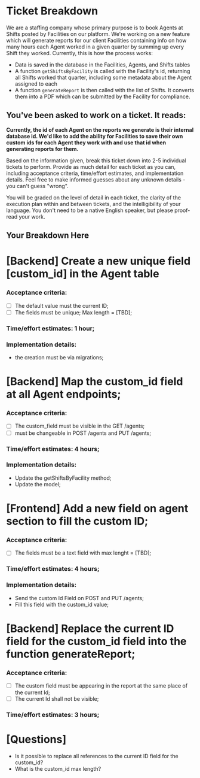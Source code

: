 # Ticket Breakdown
We are a staffing company whose primary purpose is to book Agents at Shifts posted by Facilities on our platform. We're working on a new feature which will generate reports for our client Facilities containing info on how many hours each Agent worked in a given quarter by summing up every Shift they worked. Currently, this is how the process works:

- Data is saved in the database in the Facilities, Agents, and Shifts tables
- A function `getShiftsByFacility` is called with the Facility's id, returning all Shifts worked that quarter, including some metadata about the Agent assigned to each
- A function `generateReport` is then called with the list of Shifts. It converts them into a PDF which can be submitted by the Facility for compliance.

## You've been asked to work on a ticket. It reads:

**Currently, the id of each Agent on the reports we generate is their internal database id. We'd like to add the ability for Facilities to save their own custom ids for each Agent they work with and use that id when generating reports for them.**


Based on the information given, break this ticket down into 2-5 individual tickets to perform. Provide as much detail for each ticket as you can, including acceptance criteria, time/effort estimates, and implementation details. Feel free to make informed guesses about any unknown details - you can't guess "wrong".


You will be graded on the level of detail in each ticket, the clarity of the execution plan within and between tickets, and the intelligibility of your language. You don't need to be a native English speaker, but please proof-read your work.

## Your Breakdown Here
# [Backend] Create a new unique field [custom_id] in the Agent table
### Acceptance criteria: 
 - [ ] The default value must the current ID;
 - [ ] The fields must be unique; Max length = [TBD];
### Time/effort estimates: 1 hour;
### Implementation details: 
 - the creation must be via migrations;

# [Backend] Map the custom_id field at all Agent endpoints;
### Acceptance criteria: 
 - [ ] The custom_field must be visible in the GET /agents;
 - [ ] must be changeable in POST /agents and PUT /agents;
### Time/effort estimates: 4 hours;
### Implementation details: 
 - Update the getShiftsByFacility method; 
 - Update the model;

# [Frontend] Add a new field on agent section to fill the custom ID;
### Acceptance criteria: 
 - [ ] The fields must be a text field with max lenght = [TBD];
### Time/effort estimates: 4 hours;
### Implementation details: 
 - Send the custom Id Field on POST and PUT /agents;
 - Fill this field with the custom_id value;

# [Backend] Replace the current ID field for the custom_id field into the function generateReport;
### Acceptance criteria:
 - [ ] The custom field must be appearing in the report at the same place of the current Id; 
 - [ ] The current Id shall not be visible;
### Time/effort estimates: 3 hours;

# [Questions]
 - Is it possible to replace all references to the current ID field for the custom_id?
 - What is the custom_id max length?
